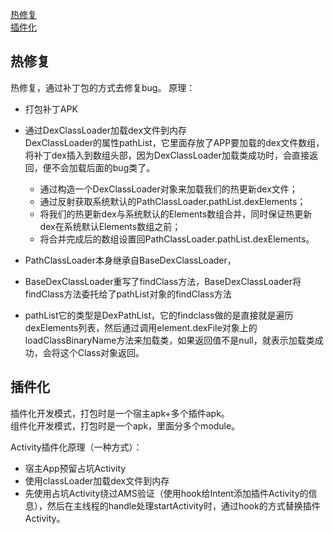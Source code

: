 
[热修复](#1)   
[插件化](#2) 


<h3 id="1"></h3>

## 热修复
热修复，通过补丁包的方式去修复bug。
原理：

- 打包补丁APK
- 通过DexClassLoader加载dex文件到内存  
DexClassLoader的属性pathList，它里面存放了APP要加载的dex文件数组，将补丁dex插入到数组头部，因为DexClassLoader加载类成功时，会直接返回，便不会加载后面的bug类了。

	- 通过构造一个DexClassLoader对象来加载我们的热更新dex文件；
	- 通过反射获取系统默认的PathClassLoader.pathList.dexElements；  
	- 将我们的热更新dex与系统默认的Elements数组合并，同时保证热更新dex在系统默认Elements数组之前；  
	- 将合并完成后的数组设置回PathClassLoader.pathList.dexElements。


- PathClassLoader本身继承自BaseDexClassLoader，
- BaseDexClassLoader重写了findClass方法，BaseDexClassLoader将findClass方法委托给了pathList对象的findClass方法
- pathList它的类型是DexPathList，它的findclass做的是直接就是遍历dexElements列表，然后通过调用element.dexFile对象上的loadClassBinaryName方法来加载类，如果返回值不是null，就表示加载类成功，会将这个Class对象返回。 

<h3 id="2"></h3>

## 插件化

插件化开发模式，打包时是一个宿主apk+多个插件apk。  
组件化开发模式，打包时是一个apk，里面分多个module。

Activity插件化原理（一种方式）：

- 宿主App预留占坑Activity
- 使用classLoader加载dex文件到内存
- 先使用占坑Activity绕过AMS验证（使用hook给Intent添加插件Activity的信息），然后在主线程的handle处理startActivity时，通过hook的方式替换插件Activity。

